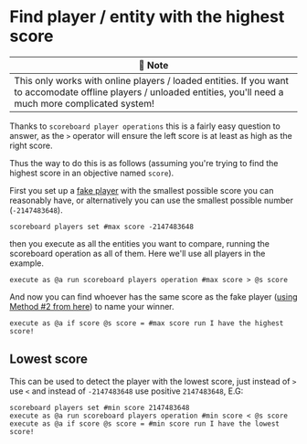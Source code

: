 # Find player / entity with the highest score

| 📝 Note |
|---------|
|This only works with online players / loaded entities. If you want to accomodate offline players / unloaded entities, you'll need a much more complicated system!|

Thanks to `scoreboard player operations` this is a fairly easy question to answer, as the `>` operator will ensure the left score is at least as high as the right score.

Thus the way to do this is as follows (assuming you're trying to find the highest score in an objective named `score`).

First you set up a [fake player](/wiki/questions/fakeplayer) with the smallest possible score you can reasonably have, or alternatively you can use the smallest possible number (`-2147483648`).

    scoreboard players set #max score -2147483648

then you execute as all the entities you want to compare, running the scoreboard operation as all of them. Here we'll use all players in the example.

    execute as @a run scoreboard players operation #max score > @s score

And now you can find whoever has the same score as the fake player ([using Method #2 from here](/wiki/questions/findsamescoreentity/)) to name your winner.

    execute as @a if score @s score = #max score run I have the highest score!

## Lowest score

This can be used to detect the player with the lowest score, just instead of `>` use `<` and instead of `-2147483648` use positive `2147483648`, E.G:

    scoreboard players set #min score 2147483648
    execute as @a run scoreboard players operation #min score < @s score
    execute as @a if score @s score = #min score run I have the lowest score!
